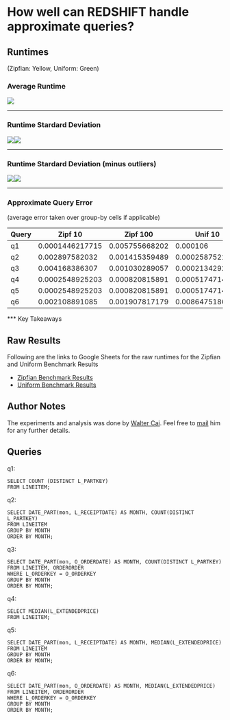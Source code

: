 # How well can REDSHIFT handle approximate queries?


## Runtimes
(Zipfian: Yellow, Uniform: Green)
### Average Runtime
[][zipf100-avg]![][unif100-avg]
***
### Runtime Stardard Deviation
![][zipf100-std]![][unif100-std]
***
### Runtime Stardard Deviation (minus outliers)
![][zipf100-std-outliers]![][unif100-std-outliers]
***
### Approximate Query Error
(average error taken over group-by cells if applicable)

|Query | Zipf 10         | Zipf 100       | Unif 10         | Unif 100        |
| -----| --------------- | -------------- | --------------- | --------------- |
| q1   | 0.0001446217715 | 0.005755668202 | 0.000106        | 0.00537945      |
| q2   | 0.002897582032  | 0.001415359489 | 0.0002587521649 | 0.003686796976  |
| q3   | 0.004168386307  | 0.001030289057 | 0.0002134292575 | 0.00421623532   |
| q4   | 0.0002548925203 | 0.000820815891 | 0.000517471471  | 0.0006265493476 |
| q5   | 0.0002548925203 | 0.000820815891 | 0.000517471471  | 0.0006265493476 |
| q6   | 0.002108891085  | 0.001907817179 | 0.008647518662  | 0.008351887156  |

*** Key Takeaways


## Raw Results
Following are the links to Google Sheets for the raw runtimes for the Zipfian and Uniform Benchmark Results

* [Zipfian Benchmark Results](https://docs.google.com/spreadsheets/d/1SnzAy3DHXxXw4LXwEG8gyT7TX4orwsZ50hI2_Xgmy4s/pubhtml)
* [Uniform Benchmark Results](https://docs.google.com/spreadsheets/d/1LC7m6qt47X9XNNe8b3bl-m9JwAVov924DV-b17X2mlw/pubhtml)

## Author Notes
The experiments and analysis was done by [Walter Cai](wzcai.github.io). Feel free to [mail](mailto:walter@cs.washington.edu) him for any further details.

## Queries
q1:
```
SELECT COUNT (DISTINCT L_PARTKEY)
FROM LINEITEM;
```
q2:
```
SELECT DATE_PART(mon, L_RECEIPTDATE) AS MONTH, COUNT(DISTINCT L_PARTKEY)
FROM LINEITEM
GROUP BY MONTH
ORDER BY MONTH;
```
q3:
```
SELECT DATE_PART(mon, O_ORDERDATE) AS MONTH, COUNT(DISTINCT L_PARTKEY)
FROM LINEITEM, ORDERORDER
WHERE L_ORDERKEY = O_ORDERKEY
GROUP BY MONTH
ORDER BY MONTH;
```
q4:
```
SELECT MEDIAN(L_EXTENDEDPRICE)
FROM LINEITEM;
```
q5:
```
SELECT DATE_PART(mon, L_RECEIPTDATE) AS MONTH, MEDIAN(L_EXTENDEDPRICE)
FROM LINEITEM
GROUP BY MONTH
ORDER BY MONTH;
```
q6:
```
SELECT DATE_PART(mon, O_ORDERDATE) AS MONTH, MEDIAN(L_EXTENDEDPRICE)
FROM LINEITEM, ORDERORDER
WHERE L_ORDERKEY = O_ORDERKEY
GROUP BY MONTH
ORDER BY MONTH;
```

[zipf100-avg]: https://docs.google.com/spreadsheets/d/1_VVatAB6AlGAifh-LYmf4iHSqPC8uFsRMbdJsv7M4kE/pubchart?oid=1036452611&format=image
[unif100-avg]: https://docs.google.com/spreadsheets/d/1_VVatAB6AlGAifh-LYmf4iHSqPC8uFsRMbdJsv7M4kE/pubchart?oid=37376812&format=image

[zipf100-std]: https://docs.google.com/spreadsheets/d/1_VVatAB6AlGAifh-LYmf4iHSqPC8uFsRMbdJsv7M4kE/pubchart?oid=79636558&format=image
[unif100-std]: https://docs.google.com/spreadsheets/d/1_VVatAB6AlGAifh-LYmf4iHSqPC8uFsRMbdJsv7M4kE/pubchart?oid=348046484&format=image

[zipf100-std-outliers]: https://docs.google.com/spreadsheets/d/1_VVatAB6AlGAifh-LYmf4iHSqPC8uFsRMbdJsv7M4kE/pubchart?oid=720421779&format=image
[unif100-std-outliers]: https://docs.google.com/spreadsheets/d/1_VVatAB6AlGAifh-LYmf4iHSqPC8uFsRMbdJsv7M4kE/pubchart?oid=871301525&format=image
